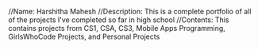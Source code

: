 //Name: Harshitha Mahesh
//Description: This is a complete portfolio of all of the projects I've completed so far in high school
//Contents: This contains projects from CS1, CSA, CS3, Mobile Apps Programming, GirlsWhoCode Projects, and Personal Projects
